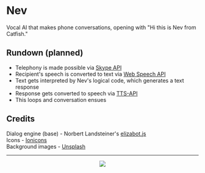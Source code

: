 # Nev
Vocal AI that makes phone conversations, opening with "Hi this is Nev from Catfish."

## Rundown (planned)
- Telephony is made possible via [Skype API](http://www.skype.com/en/developer/)
- Recipient's speech is converted to text via [Web Speech API](https://dvcs.w3.org/hg/speech-api/raw-file/tip/speechapi.html)
- Text gets interpreted by Nev's logical code, which generates a text response
- Response gets converted to speech via [TTS-API](http://tts-api.com/)
- This loops and conversation ensues

## Credits
Dialog engine (base) - Norbert Landsteiner's [elizabot.js](http://www.masswerk.at/elizabot/)<br>
Icons - [Ionicons](https://github.com/driftyco/ionicons)<br>
Background images - [Unsplash](https://unsplash.com/)<br>

***

<p align="center">
<img src="http://www.randygingeleski.com/wp-content/uploads/2015/06/catfish-nev.jpg">
</p>
